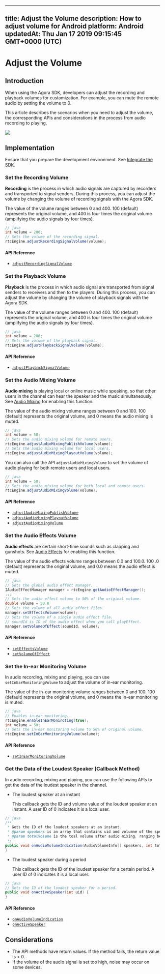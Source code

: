 
---
title: Adjust the Volume
description: How to adjust volume for Android
platform: Android
updatedAt: Thu Jan 17 2019 09:15:45 GMT+0000 (UTC)
---
# Adjust the Volume
## Introduction

When using the Agora SDK, developers can adjust the recording and playback volumes for customization. For example, you can mute the remote audio by setting the volume to 0.

This article describes the scenarios when you need to adjust the volume, the corresponding APIs and considerations in the process from audio recording to playing. 

![](https://web-cdn.agora.io/docs-files/1546416068141)

## Implementation
Ensure that you prepare the development environment. See [Integrate the SDK](../../en/Interactive%20Broadcast/ios_video.md).

### Set the Recording Volume

**Recording** is the process in which audio signals are captured by recorders and transported to signal senders. During this process, you can adjust the volume by changing the volume of recording signals with the Agora SDK.

The value of the volume ranges between 0 and 400. 100 (default) represents the original volume, and 400 is four times the original volume (amplifying the audio signals by four times).

```java
// java
int volume = 200;
// Sets the volume of the recording signal.
rtcEngine.adjustRecordingSignalVolume(volume);
```

#### API Reference

- [`adjustRecordingSignalVolume`](https://docs.agora.io/en/Interactive%20Broadcast/API%20Reference/java/classio_1_1agora_1_1rtc_1_1_rtc_engine.html#af3747f72256eb683feadbca2b742bd05)

### Set the Playback Volume

**Playback** is the process in which audio signal are transported from signal senders to receivers and then to the players. During this process, you can adjust the volume by changing the volume of playback signals with the Agora SDK. 

The value of the volume ranges between 0 and 400. 100 (default) represents the original volume, and 400 is four times the original volume (amplifying the audio signals by four times).

```java
// java
int volume = 200;
// Sets the volume of the playback signal.
rtcEngine.adjustPlaybackSignalVolume(volume);
```

#### API Reference

- [`adjustPlaybackSignalVolume`](https://docs.agora.io/en/Interactive%20Broadcast/API%20Reference/java/classio_1_1agora_1_1rtc_1_1_rtc_engine.html#af7d7f10fc96db2febb9c2590891d071b)

### Set the Audio Mixing Volume

**Audio mixing** is playing local or online music while speaking, so that other users in the channel can hear the speaker and the music simultaneously. See [Audio Mixing](https://docs.agora.io/en/Video/effect_mixing_android?platform=Android#audio-mixing) for enabling this function.

The value of the audio mixing volume ranges between 0 and 100. 100 (default) represents the original volume, and 0 means the audio mixing is muted.

```java
// java
int volume = 50;
// Sets the audio mixing volume for remote users.
rtcEngine.adjustAudioMixingPublishVolume(volume);
// Sets the audio mixing volume for local users.
rtcEngine.adjustAudioMixingPlayoutVolume(volume);
```

You can also call the API `adjustAudioMixingVolume` to set the volume of audio playing for both remote users and local users.

```java
// java
int volume = 50;
// Sets the audio mixing volume for both local and remote users.
rtcEngine.adjustAudioMixingVolume(volume);
```

#### API Reference

- [`adjustAudioMixingPublishVolume`](https://docs.agora.io/en/Interactive%20Broadcast/API%20Reference/java/classio_1_1agora_1_1rtc_1_1_rtc_engine.html#a16c4dc66d9c43eef9bee7afc86762c00)
- [`adjustAudioMixingPlayoutVolume`](https://docs.agora.io/en/Interactive%20Broadcast/API%20Reference/java/classio_1_1agora_1_1rtc_1_1_rtc_engine.html#a0308c6bc82af433ae8340e0b3cd228c9)
- [`adjustAudioMixingVolume`](https://docs.agora.io/en/Interactive%20Broadcast/API%20Reference/java/classio_1_1agora_1_1rtc_1_1_rtc_engine.html#a13c5737248d5a5abf6e8eb3130aba65a)

### Set the Audio Effects Volume

**Audio effects** are certain short-time sounds such as clapping and gunshots. See [Audio Effects](../../en/Interactive%20Broadcast/effect_mixing_android.md) for enabling this function.

The value of the audio effects volume ranges between 0.0 and 100.0. 100 .0 (default) represents the original volume, and 0.0 means the audio effect is muted.

```java
// java
// Gets the global audio effect manager.
IAudioEffectManager manager = rtcEngine.getAudioEffectManager();
...
// Sets the audio effect volume to 50% of the original volume.
double volume = 50.0
// Sets the volume of all audio effect files.
manager.setEffectsVolume(volume);
// Sets the volume of a single audio effect file.
// soundId is ID of the audio effect when you call playEffect.
manager.setVolumeOfEffect(soundId, volume);
```

#### API Reference

- [`setEffectsVolume`](https://docs.agora.io/en/Interactive%20Broadcast/API%20Reference/java/interfaceio_1_1agora_1_1rtc_1_1_i_audio_effect_manager.html#ab758558563b3dd70771e5d44ba1a96f3)
- [`setVolumeOfEffect`](https://docs.agora.io/en/Interactive%20Broadcast/API%20Reference/java/interfaceio_1_1agora_1_1rtc_1_1_i_audio_effect_manager.html#afcd8cd6d733703c0ba153b8e1ac81ec0)

### Set the In-ear Monitoring Volume

In audio recording, mixing and playing, you can use `setInEarMonitoringVolume` to adjust the volume of in-ear monitoring.

The value of the in-ear monitoring volume ranges between 0 and 100. 100 (default) represents the original volume, and 0 means the in-ear monitoring is muted.

```java
// java
// Enables in-ear monitoring.
rtcEngine.enableInEarMoniroting(true);
int volume = 50;
// Sets the in-ear monitoring volume to 50% of original volume.
rtcEngine.setInEarMonitoringVolume(volume);
```

#### API Reference

- [`setInEarMonitoringVolume`](https://docs.agora.io/en/Interactive%20Broadcast/API%20Reference/java/classio_1_1agora_1_1rtc_1_1_rtc_engine.html#af71afdf140660b10c4fb0c40029c432d)

### Get the Data of the Loudest Speaker (Callback Method)

In audio recording, mixing and playing, you can use the following APIs to get the data of the loudest speaker in the channel.

- The loudest speaker at an instant

  This callback gets the ID and volume value of the loudest speaker at an instant. A user ID of 0 indicates it is a local user.

```java
// java
/**
 * Gets the ID of the loudest speakers at an instant.
 * @param speakers is an array that contains uid and volumne of the speaker, volume ranging between 0 and 255.
 * @param totalVolume is the toal volume after audio mixing, ranging between 0 to 255.
 */
public void onAudioVolumeIndication(AudioVolumeInfo[] speakers, int totalVolume) {
}
```

- The loudest speaker during a period

  This callback gets the ID of the loudest speaker for a certain period. A user ID of 0 indicates it is a local user.
	
```java
// java
// Gets the ID of the loudest speaker for a period.
public void onActiveSpeaker(int uid) {
}
```

#### API Reference
- [`onAudioVolumeIndication`](https://docs.agora.io/en/Interactive%20Broadcast/API%20Reference/java/classio_1_1agora_1_1rtc_1_1_i_rtc_engine_event_handler.html#a4d37f2b4d569fa787bb8c0e3ae8cd424)
- [`onActiveSpeaker`](https://docs.agora.io/en/Interactive%20Broadcast/API%20Reference/java/classio_1_1agora_1_1rtc_1_1_i_rtc_engine_event_handler.html#a895e965178d808f9d33b387ab3e50300)

## Considerations

- The API methods have return values. If the method fails, the return value is < 0.
- If the volume of the audio signal is set too high, noise may occur on some devices.

